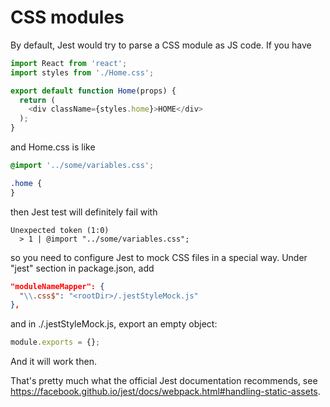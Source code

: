 # CSS modules

By default, Jest would try to parse a CSS module as JS code. If you have

```javascript
import React from 'react';
import styles from './Home.css';

export default function Home(props) {
  return (
    <div className={styles.home}>HOME</div>
  );
}
```

and Home.css is like

```css
@import '../some/variables.css';

.home {
}
```

then Jest test will definitely fail with

```
Unexpected token (1:0)
  > 1 | @import "../some/variables.css";
```

so you need to configure Jest to mock CSS files in a special way. Under "jest"
section in package.json, add

```json
"moduleNameMapper": {
  "\\.css$": "<rootDir>/.jestStyleMock.js"
},
```

and in ./.jestStyleMock.js, export an empty object:

```javascript
module.exports = {};
```

And it will work then.

That's pretty much what the official Jest documentation recommends, see
https://facebook.github.io/jest/docs/webpack.html#handling-static-assets.

